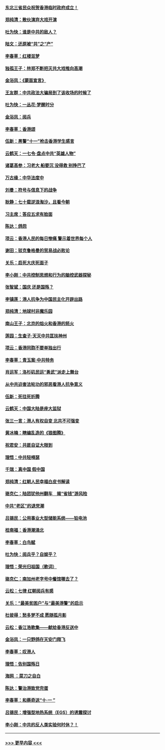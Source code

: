 #### [东北三省民众祝贺香港临时政府成立！](../pages/nsc993/n11571215.md?t=10061102) 
#### [郑纯清：散伙演弃大戏开演](../pages/nsc993/n11570826.md?t=10061102) 
#### [吐为快：谁是中共的敌人？](../pages/nsc993/n11570817.md?t=10061102) 
#### [陆文：还原被“共”之“产”](../pages/nsc993/n11570798.md?t=10061102) 
#### [李春草：红楼沤梦](../pages/nsc993/n11569673.md?t=10061102) 
#### [独孤王子：林郑不断把灭共大戏推向高潮](../pages/nsc993/n11569381.md?t=10061102) 
#### [金浴凤：《蒙面宣言》](../pages/nsc993/n11569368.md?t=10061102) 
#### [王友群：中共政法大骗局到了该收场的时候了](../pages/nsc993/n11568940.md?t=10061102) 
#### [吐为快：一丛花‧梦醒时分](../pages/nsc993/n11567491.md?t=10061102) 
#### [金浴凤：阅兵](../pages/nsc993/n11567454.md?t=10061102) 
#### [李春草：香港颂](../pages/nsc993/n11567444.md?t=10061102) 
#### [伍新：黑警“十一”枪击香港学生感言](../pages/nsc993/n11567426.md?t=10061102) 
#### [云鹤天：一七令‧盘点中共“英雄人物”](../pages/nsc993/n11567091.md?t=10061102) 
#### [诸葛高参：习老大 船要沉 没得救 别挣巴了](../pages/nsc993/n11566976.md?t=10061102) 
#### [万古缘：中华法度中](../pages/nsc993/n11566726.md?t=10061102) 
#### [刘曼：符号与信息下的战争](../pages/nsc993/n11564655.md?t=10061102) 
#### [耿静：七十载逆浪淘沙，且看今朝](../pages/nsc993/n11564520.md?t=10061102) 
#### [习主席：答应五求有脸面](../pages/nsc993/n11563953.md?t=10061102) 
#### [陈达：鸽怨](../pages/nsc993/n11561879.md?t=10061102) 
#### [项云：香港人民的每日惨痛  警示着世界每个人](../pages/nsc993/n11559273.md?t=10061102) 
#### [谢田：驳克鲁格曼的贸易战必败论](../pages/nsc993/n11555840.md?t=10061102) 
#### [关乐：启死大庆死面子](../pages/nsc993/n11556823.md?t=10061102) 
#### [李小刚：中共控制思想和行为的脑控武器探秘](../pages/nsc993/n11556776.md?t=10061102) 
#### [张智斌：国庆  还是国殇？](../pages/nsc993/n11556617.md?t=10061102) 
#### [李镇莲：港人抗争为中国民主化开辟出路](../pages/nsc993/n11556570.md?t=10061102) 
#### [郑纯清：地球村非魔乐园](../pages/nsc993/n11555415.md?t=10061102) 
#### [南山王子：北京的焰火和香港的怒火](../pages/nsc993/n11555318.md?t=10061102) 
#### [莲园：生查子·天灭中共匡扶神州](../pages/nsc993/n11555302.md?t=10061102) 
#### [项云：香港同胞不要单独出行](../pages/nsc993/n11555276.md?t=10061102) 
#### [李春草：青玉案‧中共特务](../pages/nsc993/n11552356.md?t=10061102) 
#### [肖运军：洛杉矶民运“勇武”派走上舞台](../pages/nsc993/n11551595.md?t=10061102) 
#### [从中共迫害法轮功的邪恶看港人抗争意义](../pages/nsc993/n11540858.md?t=10061102) 
#### [伍新：死往死折腾](../pages/nsc993/n11550174.md?t=10061102) 
#### [云鹤天：中国大陆是座大监狱](../pages/nsc993/n11550155.md?t=10061102) 
#### [张三一言：港人有权自变 北共不可强变](../pages/nsc993/n11550132.md?t=10061102) 
#### [黄冰楠：瞎编乱造的《狼图腾》](../pages/nsc993/n11550082.md?t=10061102) 
#### [祝君安：共匪自证大限到](../pages/nsc993/n11550041.md?t=10061102) 
#### [理悟：中共轻嘚瑟](../pages/nsc993/n11547978.md?t=10061102) 
#### [千瑞：真中国 假中国](../pages/nsc993/n11547865.md?t=10061102) 
#### [郑纯清：红朝人民幸福白皮书解读](../pages/nsc993/n11547499.md?t=10061102) 
#### [骆克仁：陆团犹他州翻车　揭“省钱”游风险](../pages/nsc993/n11546977.md?t=10061102) 
#### [中共“老区”的退党潮](../pages/nsc993/n11545995.md?t=10061102) 
#### [吕锡民：公用事业大型储能系统——铅电池](../pages/nsc993/n11545701.md?t=10061102) 
#### [桂南福：香港潮涌北](../pages/nsc993/n11545682.md?t=10061102) 
#### [李春草：白鸟赋](../pages/nsc993/n11545663.md?t=10061102) 
#### [吐为快：阅兵乎？自娱乎？](../pages/nsc993/n11545625.md?t=10061102) 
#### [理悟：荣光归祖国（歌词）](../pages/nsc993/n11545616.md?t=10061102) 
#### [骆克仁：南加州老字号中餐馆哪去了？](../pages/nsc993/n11545120.md?t=10061102) 
#### [云松：七律 红朝阅兵有感](../pages/nsc993/n11542394.md?t=10061102) 
#### [关乐：“最美贫困户”与“最美港警”的启示](../pages/nsc993/n11542252.md?t=10061102) 
#### [杜彼得：愁多梦不成 愿随孤月影](../pages/nsc993/n11540296.md?t=10061102) 
#### [云松：香江浩歌集——献给香港反送中](../pages/nsc993/n11540149.md?t=10061102) 
#### [金浴凤：一只野鸽在天安门翔飞](../pages/nsc993/n11540280.md?t=10061102) 
#### [李春草：叹港人](../pages/nsc993/n11540119.md?t=10061102) 
#### [理悟：告别国殇日](../pages/nsc993/n11539610.md?t=10061102) 
#### [海网 ：菜刀之自白](../pages/nsc993/n11539597.md?t=10061102) 
#### [陈达：警治港致党完蛋](../pages/nsc993/n11538127.md?t=10061102) 
#### [李春草：和蔡奇送“十·一 ”](../pages/nsc993/n11537810.md?t=10061102) 
#### [吕锡民：增强型地热系统（EGS）的诱震探讨](../pages/nsc993/n11537765.md?t=10061102) 
#### [李小刚：中共的反人类实验何时休？！](../pages/nsc993/n11537669.md?t=10061102) 

----
#### [ >>> 更早内容 <<< ](../indexes/nsc993-earlier.md)
